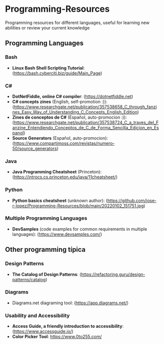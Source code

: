 # Programming-Resources
Programming resources for different languages, useful for learning new abilities or review your current knowledge

## Programming Languages

### Bash

- **Linux Bash Shell Scripting Tutorial**: (https://bash.cyberciti.biz/guide/Main_Page)

### C#

- **DotNetFiddle, online C# compiler**: (https://dotnetfiddle.net)
- **C# concepts zines** (English, self-promotion :)): (https://www.researchgate.net/publication/357538658_C_through_fanzines_Easy_Way_of_Understanding_C_Concepts_English_Edition)
- **Zines de conceptos de C#** (Español, auto-promocion :)): (https://www.researchgate.net/publication/357538724_C_a_traves_del_Fanzine_Entendiendo_Conceptos_de_C_de_Forma_Sencilla_Edicion_en_Espanol)
- **Source Generators** (Español, auto-promocion): (https://www.compartimoss.com/revistas/numero-50/source_generators)

### Java

- **Java Programming Cheatsheet** (Princeton): (https://introcs.cs.princeton.edu/java/11cheatsheet/)

### Python

- **Python basics cheatsheet** (unknown author): (https://github.com/jose-r-lopez/Programming-Resources/blob/main/20220102_151751.jpg)

### Multiple Programming Languages

- **DevSamples** (code examples for common requirements in multiple languages): (https://www.devsamples.com/)

## Other programming típica

### Design Patterns

- **The Catalog of Design Patterns**: (https://refactoring.guru/design-patterns/catalog)

### Diagrams

- Diagrams.net diagraming tool: (https://app.diagrams.net/)

### Usability and Accessibility

- **Access Guide, a friendly introduction to accessibility**: (https://www.accessguide.io/)
- **Color Picker Tool**: https://www.0to255.com/
